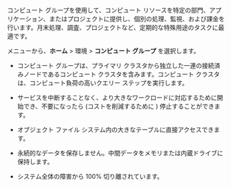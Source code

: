 コンピュート グループを使用して、コンピュート リソースを特定の部門、アプリケーション、またはプロジェクトに提供し、個別の処理、監視、および課金を行います。月末処理、調査、プロジェクトなど、定期的な特殊用途のタスクに最適です。

メニューから、**ホーム** > 環境 > **コンピュート グループ** を選択します。

-   コンピュート グループは、プライマリ クラスタから独立した一連の接続済みノードであるコンピュート クラスタを含みます。コンピュート クラスタは、コンピュート負荷の高いクエリー ステップを実行します。


-   サービスを中断することなく、より大きなワークロードに対応するために開始でき、不要になったら (コストを削減するために ) 停止することができます。


-   オブジェクト ファイル システム内の大きなテーブルに直接アクセスできます。


-   永続的なデータを保存しません。中間データをメモリまたは内蔵ドライブに保持します。


-   システム全体の障害から 100% 切り離されています。


